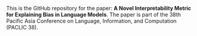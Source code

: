 <div style="margin: 0;">
This is the GitHub repository for the paper: <b>A Novel Interpretability Metric for Explaining Bias in Language Models</b>. The paper is part of the 38th Pacific Asia Conference on Language, Information, and Computation (PACLIC 38).
</div>
